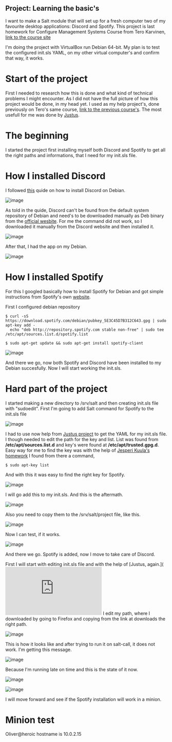 ## Project: Learning the basic's

I want to make a Salt module that will set up for a fresh computer two of my favourite desktop applications: Discord and Spotify. This project is last homework for Configure Management Systems Course from Tero Karvinen, [link to the course site](https://terokarvinen.com/2022/palvelinten-hallinta-2022p2/)

I'm doing the project with VirtualBox run Debian 64-bit.
My plan is to test the configured init.sls YAML, on my other virtual computer's and confirm that way, it works.

# Start of the project

First I needed to research how this is done and what kind of technical problems I might encounter. As I did not have the full picture of how this project would be done, in my head yet. I used as my help project's, done previously on Tero's same course, [link to the previous course's](https://terokarvinen.com/search/?q=palvelinten+hallinta). The most usefull for me was done by [Justus](https://github.com/Justus-stack/h7_moduli/blob/main/report.md).

# The beginning

I started the project first installing myself both Discord and Spotify to get all the right paths and informations, that I need for my init.sls file.

# How I installed Discord

I followed [this](https://www.how2shout.com/linux/3-ways-to-install-discord-on-debian-11-bullseye-linux/) quide on how to install Discord on Debian. 

![image](https://user-images.githubusercontent.com/117892213/207582915-32216953-1b41-42a7-9b33-55b8c1f8cfb6.png)

As told in the quide, Discord can't be found from the default system repository of Debian and need's to be downloaded manually as Deb binary from the [official wesbite](https://discord.com/download). For me the command did not work, so I downloaded it manually from the Discord website and then installed it. 

![image](https://user-images.githubusercontent.com/117892213/207590912-fdce5470-773b-4608-bec4-2cdcdb493d71.png)

After that, I had the app on my Debian.

![image](https://user-images.githubusercontent.com/117892213/207591408-c0914e91-93db-4685-86bc-b4008b88ee78.png)

# How I installed Spotify

For this I googled basically how to install Spotify for Debian and got simple instructions from Spotify's own [website](https://www.spotify.com/fi/download/linux/).

First I configured debian repository

    $ curl -sS https://download.spotify.com/debian/pubkey_5E3C45D7B312C643.gpg | sudo apt-key add - 
      echo "deb http://repository.spotify.com stable non-free" | sudo tee /etc/apt/sources.list.d/spotify.list
      
    $ sudo apt-get update && sudo apt-get install spotify-client  
    
![image](https://user-images.githubusercontent.com/117892213/207593404-7d92de40-2614-410d-9ac0-97abcf92f924.png)

And there we go, now both Spotify and Discord have been installed to my Debian succesfully. Now I will start working the init.sls.

# Hard part of the project

I started making a new directory to /srv/salt and then creating init.sls file with "sudoedit". First I'm going to add Salt command for Spotify to the init.sls file

![image](https://user-images.githubusercontent.com/117892213/207595568-cbe8e122-5973-4409-bcee-883985ffa29d.png)

I had to use now help from [Justus project](https://github.com/Justus-stack/h7_moduli/blob/main/report.md) to get the YAML for my init.sls file. I though needed to edit the path for the key and list. List was found from **/etc/apt/sources.list.d** and key's were found at **/etc/apt/trusted.gpg.d**.
Easy way for me to find the key was with the help of [Jesperi Kuula's homework](https://jesperikuula.wordpress.com/palvelinten-hallinta-viikko-4/)
I found from there a command,

    $ sudo apt-key list
    
And with this it was easy to find the right key for Spotify.

![image](https://user-images.githubusercontent.com/117892213/207598379-0bb54c57-e1ca-442d-b2ae-fdc769e0f4ab.png)

I will go add this to my init.sls. And this is the aftermath.

![image](https://user-images.githubusercontent.com/117892213/207599173-c17f5504-9a96-41fd-915f-8022a4d59b58.png)

Also you need to copy them to the /srv/salt/project file, like this.

![image](https://user-images.githubusercontent.com/117892213/207603709-841b29c1-d60d-48ab-b04c-9714377c591f.png)

Now I can test, if it works.

![image](https://user-images.githubusercontent.com/117892213/207604051-ff7c59b1-c1ac-4fde-a56c-af16c6eed4ad.png)

And there we go. Spotify is added, now I move to take care of Discord.

First I will start with editing init.sls file and with the help of [Justus, again.](![Uploading image.png…](https://github.com/Justus-stack/h7_moduli/blob/main/report.md)
I edit my path, where I downloaded by going to Firefox and copying from the link at downloads the right path.

![image](https://user-images.githubusercontent.com/117892213/207612677-184edb0e-6523-4897-b775-4b9aa72beb89.png)

This is how it looks like and after trying to run it on salt-call, it does not work. I'm getting this message.

![image](https://user-images.githubusercontent.com/117892213/207612958-afe6cf6f-45fe-4be5-974a-ef1db194be33.png)

Because I'm running late on time and this is the state of it now. 

![image](https://user-images.githubusercontent.com/117892213/207651050-48ec2fb7-0cac-43bd-b786-a09dabfd70b8.png)

![image](https://user-images.githubusercontent.com/117892213/207651171-d8aef3d8-40d8-4ed8-8778-0b4e8439864a.png)

I will move forward and see if the Spotify installation will work in a minion.

# Minion test

Oliver@heroic hostname is 10.0.2.15











    
    
